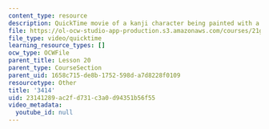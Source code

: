 ```yaml
---
content_type: resource
description: QuickTime movie of a kanji character being painted with a brush.
file: https://ol-ocw-studio-app-production.s3.amazonaws.com/courses/21g-504-japanese-iv-spring-2009/23141289ac2fd731c3a0d94351b56f55_3414.mov
file_type: video/quicktime
learning_resource_types: []
ocw_type: OCWFile
parent_title: Lesson 20
parent_type: CourseSection
parent_uid: 1658c715-de8b-1752-598d-a7d8228f0109
resourcetype: Other
title: '3414'
uid: 23141289-ac2f-d731-c3a0-d94351b56f55
video_metadata:
  youtube_id: null
---
```

